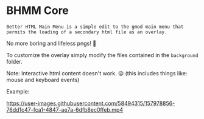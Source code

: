 # BHMM Core
`Better HTML Main Menu is a simple edit to the gmod main menu that permits the loading of a secondary html file as an overlay.`

No more boring and lifeless pngs! 🥳

To customize the overlay simply modify the files contained in the `background` folder.

Note: Interactive html content doesn't work. 😒 (this includes things like: mouse and keyboard events)

Example:


https://user-images.githubusercontent.com/58494315/157978856-76dd1c47-fca1-4847-ae7a-6dfb8ec0ffeb.mp4

